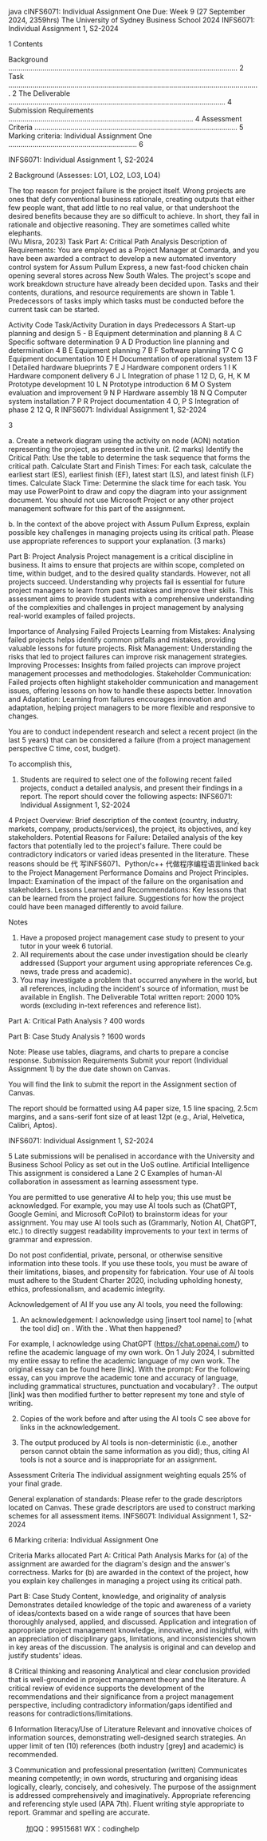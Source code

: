 java cINFS6071:
Individual
Assignment One
Due: Week 9 (27 September
2024, 2359hrs)
The University of Sydney Business School
2024
INFS6071: Individual Assignment 1, S2-2024

1
Contents

Background .................................................................................................................. 2
Task ............................................................................................................................. 2
The Deliverable ............................................................................................................ 4
Submission Requirements ............................................................................................ 4
Assessment Criteria ..................................................................................................... 5
Marking criteria: Individual Assignment One ................................................................ 6


INFS6071: Individual Assignment 1, S2-2024

2
Background
(Assesses: LO1, LO2, LO3, LO4)

  The top reason for project failure is the project itself. Wrong
projects are ones that defy conventional business rationale,
creating outputs that either few people want, that add little to no
real value, or that undershoot the desired benefits because they
are so difficult to achieve. In short, they fail in rationale and
objective reasoning. They are sometimes called   white elephants.    
(Wu  Misra, 2023)
Task
Part A: Critical Path Analysis
Description of Requirements: You are employed as a Project Manager at
Comarda, and you have been awarded a contract to develop a new automated
inventory control system for Assum Pullum Express, a new fast-food chicken chain
opening several stores across New South Wales. The project's scope and work
breakdown structure have already been decided upon. Tasks and their contents,
durations, and resource requirements are shown in Table 1. Predecessors of tasks
imply which tasks must be conducted before the current task can be started.


Activity
Code
Task/Activity Duration
in days
Predecessors
A Start-up planning and design 5 -
B Equipment determination and planning 8 A
C Specific software determination 9 A
D Production line planning and determination 4 B
E Equipment planning 7 B
F Software planning 17 C
G Equipment documentation 10 E
H Documentation of operational system 13 F
I Detailed hardware blueprints 7 E
J Hardware component orders 1 I
K Hardware component delivery 6 J
L Integration of phase 1 12 D, G, H, K
M Prototype development 10 L
N Prototype introduction 6 M
O System evaluation and improvement 9 N
P Hardware assembly 18 N
Q Computer system installation 7 P
R Project documentation 4 O, P
S Integration of phase 2 12 Q, R
INFS6071: Individual Assignment 1, S2-2024

3

a. Create a network diagram using the activity on node (AON) notation
representing the project, as presented in the unit. (2 marks)
 Identify the Critical Path: Use the table to determine the task
sequence that forms the critical path.
 Calculate Start and Finish Times: For each task, calculate the
earliest start (ES), earliest finish (EF), latest start (LS), and latest finish
(LF) times.
 Calculate Slack Time: Determine the slack time for each task.
 You may use PowerPoint to draw and copy the diagram into your
assignment document. You should not use Microsoft Project or
any other project management software for this part of the
assignment.

b. In the context of the above project with Assum Pullum Express, explain
possible key challenges in managing projects using its critical path. Please
use appropriate references to support your explanation. (3 marks)


Part B: Project Analysis
Project management is a critical discipline in business. It aims to ensure that projects
are within scope, completed on time, within budget, and to the desired quality
standards. However, not all projects succeed. Understanding why projects fail is
essential for future project managers to learn from past mistakes and improve their
skills. This assessment aims to provide students with a comprehensive
understanding of the complexities and challenges in project management by
analysing real-world examples of failed projects.

Importance of Analysing Failed Projects
 Learning from Mistakes: Analysing failed projects helps identify common
pitfalls and mistakes, providing valuable lessons for future projects.
 Risk Management: Understanding the risks that led to project failures can
improve risk management strategies.
 Improving Processes: Insights from failed projects can improve project
management processes and methodologies.
 Stakeholder Communication: Failed projects often highlight stakeholder
communication and management issues, offering lessons on how to handle
these aspects better.
 Innovation and Adaptation: Learning from failures encourages innovation
and adaptation, helping project managers to be more flexible and responsive
to changes.

You are to conduct independent research and select a recent project (in the last 5
years) that can be considered a failure (from a project management perspective  C time,
cost, budget).

To accomplish this,
1. Students are required to select one of the following recent failed projects,
conduct a detailed analysis, and present their findings in a report. The report
should cover the following aspects:
INFS6071: Individual Assignment 1, S2-2024

4
 Project Overview: Brief description of the context (country, industry,
markets, company, products/services), the project, its objectives, and key
stakeholders.
 Potential Reasons for Failure: Detailed analysis of the key factors that
potentially led to the project's failure. There could be contradictory
indicators or varied ideas presented in the literature. These reasons
should be 代 写INFS6071、Python/c++
代做程序编程语言linked back to the Project Management Performance Domains
and Project Principles.
 Impact: Examination of the impact of the failure on the organisation and
stakeholders.
 Lessons Learned and Recommendations: Key lessons that can be
learned from the project failure. Suggestions for how the project could
have been managed differently to avoid failure.

Notes
1. Have a proposed project management case study to present to your tutor in
your week 6 tutorial.
2. All requirements about the case under investigation should be clearly
addressed (Support your argument using appropriate references  Ce.g. news,
trade press and academic).
3. You may investigate a problem that occurred anywhere in the world, but all
references, including the incident's source of information, must be available in
English.
The Deliverable
Total written report: 2000   10% words (excluding in-text references and reference
list).

Part A: Critical Path Analysis ? 400 words

Part B: Case Study Analysis ? 1600 words

Note: Please use tables, diagrams, and charts to prepare a
concise response.
Submission Requirements
Submit your report (Individual Assignment 1) by the due date shown on Canvas.

You will find the link to submit the report in the Assignment section of Canvas.

The report should be formatted using A4 paper size, 1.5 line spacing, 2.5cm margins,
and a sans-serif font size of at least 12pt (e.g., Arial, Helvetica, Calibri, Aptos).

INFS6071: Individual Assignment 1, S2-2024

5
Late submissions will be penalised in accordance with the University and Business
School Policy as set out in the UoS outline.
Artificial Intelligence
This assignment is considered a   Lane 2  C Examples of human-AI collaboration in
  assessment as learning     assessment type.

You are permitted to use generative AI to help you; this use must be
acknowledged. For example, you may use AI tools such as (ChatGPT, Google
Gemini, and Microsoft CoPilot) to brainstorm ideas for your assignment. You may
use AI tools such as (Grammarly, Notion AI, ChatGPT, etc.) to directly suggest
readability improvements to your text in terms of grammar and expression.

Do not post confidential, private, personal, or otherwise sensitive information into
these tools. If you use these tools, you must be aware of their limitations, biases, and
propensity for fabrication. Your use of AI tools must adhere to the Student Charter
2020, including upholding honesty, ethics, professionalism, and academic integrity.

Acknowledgement of AI
If you use any AI tools, you need the following:

1. An acknowledgement:
I acknowledge using [insert tool name] to [what the tool did] on . With the
. What then happened?

For example, I acknowledge using ChatGPT (https://chat.openai.com/) to refine the
academic language of my own work. On 1 July 2024, I submitted my entire essay to
refine the academic language of my own work. The original essay can be found here
[link]. With the prompt:   For the following essay, can you improve the academic tone
and accuracy of language, including grammatical structures, punctuation and
vocabulary?  . The output [link] was then modified further to better represent my tone
and style of writing.

2. Copies of the work before and after using the AI tools  C see above for links in
the acknowledgement.

3. The output produced by AI tools is non-deterministic (i.e., another person
cannot obtain the same information as you did); thus, citing AI tools is not a
source and is inappropriate for an assignment.

Assessment Criteria
The individual assignment weighting equals 25% of your final grade.

General explanation of standards: Please refer to the grade descriptors located on
Canvas. These grade descriptors are used to construct marking schemes for all
assessment items.
INFS6071: Individual Assignment 1, S2-2024

6
Marking criteria:
Individual Assignment One

Criteria Marks allocated
Part A: Critical Path Analysis
Marks for (a) of the assignment are awarded for the diagram's
design and the answer's correctness.
Marks for (b) are awarded in the context of the project, how you
explain key challenges in managing a project using its critical path.

Part B: Case Study
Content, knowledge, and originality of analysis
Demonstrates detailed knowledge of the topic and awareness of a
variety of ideas/contexts based on a wide range of sources that
have been thoroughly analysed, applied, and discussed.
Application and integration of appropriate project management
knowledge, innovative, and insightful, with an appreciation of
disciplinary gaps, limitations, and inconsistencies shown in key
areas of the discussion. The analysis is original and can develop
and justify students' ideas.

8
Critical thinking and reasoning
Analytical and clear conclusion provided that is well-grounded in
project management theory and the literature. A critical review of
evidence supports the development of the recommendations and
their significance from a project management perspective,
including contradictory information/gaps identified and reasons for
contradictions/limitations.

6
Information literacy/Use of Literature
Relevant and innovative choices of information sources,
demonstrating well-designed search strategies.
An upper limit of ten (10) references (both industry [grey] and
academic) is recommended.

3
Communication and professional presentation (written)
Communicates meaning competently; in own words, structuring and
organising ideas logically, clearly, concisely, and cohesively. The
purpose of the assignment is addressed comprehensively and
imaginatively. Appropriate referencing and referencing style used
(APA 7th). Fluent writing style appropriate to report. Grammar and
spelling are accurate.

         
加QQ：99515681  WX：codinghelp
